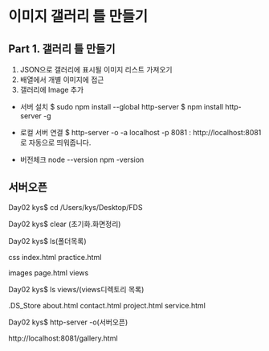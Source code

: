 # 이미지 갤러리 틀 만들기

## Part 1. 갤러리 틀 만들기
1. JSON으로 갤러리에 표시될 이미지 리스트 가져오기
2. 배열에서 개별 이미지에 접근
3. 갤러리에 Image 추가


- 서버 설치 
$ sudo npm install --global http-server
$ npm install http-server -g

- 로컬 서버 연결
$ http-server -o -a localhost -p 8081
: http://localhost:8081로 자동으로 띄워줍니다.

- 버전체크
node --version
npm -version


## 서버오픈
Day02 kys$ cd /Users/kys/Desktop/FDS 

Day02 kys$ clear (초기화.화면정리)

Day02 kys$ ls(폴더목록)

css index.html practice.html

images page.html views

Day02 kys$ ls views/(views디렉토리 목록)

.DS_Store     about.html    contact.html  project.html  service.html

Day02 kys$ http-server -o(서버오픈)


http://localhost:8081/gallery.html